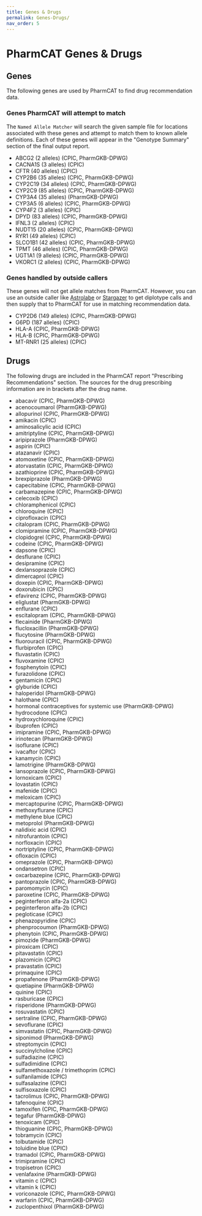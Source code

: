 ```yaml
---
title: Genes & Drugs
permalink: Genes-Drugs/
nav_order: 5
---
```


# PharmCAT Genes & Drugs

## Genes

The following genes are used by PharmCAT to find drug recommendation data.

### Genes PharmCAT will attempt to match

The `Named Allele Matcher` will search the given sample file for locations associated with these genes and attempt to match them to known allele definitions. Each of these genes will appear in the "Genotype Summary" section of the final output report.

- ABCG2 (2 alleles) (CPIC, PharmGKB-DPWG)
- CACNA1S (3 alleles) (CPIC)
- CFTR (40 alleles) (CPIC)
- CYP2B6 (35 alleles) (CPIC, PharmGKB-DPWG)
- CYP2C19 (34 alleles) (CPIC, PharmGKB-DPWG)
- CYP2C9 (85 alleles) (CPIC, PharmGKB-DPWG)
- CYP3A4 (35 alleles) (PharmGKB-DPWG)
- CYP3A5 (6 alleles) (CPIC, PharmGKB-DPWG)
- CYP4F2 (3 alleles) (CPIC)
- DPYD (83 alleles) (CPIC, PharmGKB-DPWG)
- IFNL3 (2 alleles) (CPIC)
- NUDT15 (20 alleles) (CPIC, PharmGKB-DPWG)
- RYR1 (49 alleles) (CPIC)
- SLCO1B1 (42 alleles) (CPIC, PharmGKB-DPWG)
- TPMT (46 alleles) (CPIC, PharmGKB-DPWG)
- UGT1A1 (9 alleles) (CPIC, PharmGKB-DPWG)
- VKORC1 (2 alleles) (CPIC, PharmGKB-DPWG)

### Genes handled by outside callers

These genes will not get allele matches from PharmCAT. However, you can use an outside caller like [Astrolabe](https://www.childrensmercy.org/childrens-mercy-research-institute/research-areas/genomic-medicine-center/data-and-software-resources/) or [Stargazer](https://stargazer.gs.washington.edu/stargazerweb/index.html) to get diplotype calls and then supply that to PharmCAT for use in matching recommendation data.

- CYP2D6 (149 alleles) (CPIC, PharmGKB-DPWG)
- G6PD (187 alleles) (CPIC)
- HLA-A (CPIC, PharmGKB-DPWG)
- HLA-B (CPIC, PharmGKB-DPWG)
- MT-RNR1 (25 alleles) (CPIC)


## Drugs

The following drugs are included in the PharmCAT report "Prescribing Recommendations" section. The sources for the drug prescribing information are in brackets after the drug name.

- abacavir (CPIC, PharmGKB-DPWG)
- acenocoumarol (PharmGKB-DPWG)
- allopurinol (CPIC, PharmGKB-DPWG)
- amikacin (CPIC)
- aminosalicylic acid (CPIC)
- amitriptyline (CPIC, PharmGKB-DPWG)
- aripiprazole (PharmGKB-DPWG)
- aspirin (CPIC)
- atazanavir (CPIC)
- atomoxetine (CPIC, PharmGKB-DPWG)
- atorvastatin (CPIC, PharmGKB-DPWG)
- azathioprine (CPIC, PharmGKB-DPWG)
- brexpiprazole (PharmGKB-DPWG)
- capecitabine (CPIC, PharmGKB-DPWG)
- carbamazepine (CPIC, PharmGKB-DPWG)
- celecoxib (CPIC)
- chloramphenicol (CPIC)
- chloroquine (CPIC)
- ciprofloxacin (CPIC)
- citalopram (CPIC, PharmGKB-DPWG)
- clomipramine (CPIC, PharmGKB-DPWG)
- clopidogrel (CPIC, PharmGKB-DPWG)
- codeine (CPIC, PharmGKB-DPWG)
- dapsone (CPIC)
- desflurane (CPIC)
- desipramine (CPIC)
- dexlansoprazole (CPIC)
- dimercaprol (CPIC)
- doxepin (CPIC, PharmGKB-DPWG)
- doxorubicin (CPIC)
- efavirenz (CPIC, PharmGKB-DPWG)
- eliglustat (PharmGKB-DPWG)
- enflurane (CPIC)
- escitalopram (CPIC, PharmGKB-DPWG)
- flecainide (PharmGKB-DPWG)
- flucloxacillin (PharmGKB-DPWG)
- flucytosine (PharmGKB-DPWG)
- fluorouracil (CPIC, PharmGKB-DPWG)
- flurbiprofen (CPIC)
- fluvastatin (CPIC)
- fluvoxamine (CPIC)
- fosphenytoin (CPIC)
- furazolidone (CPIC)
- gentamicin (CPIC)
- glyburide (CPIC)
- haloperidol (PharmGKB-DPWG)
- halothane (CPIC)
- hormonal contraceptives for systemic use (PharmGKB-DPWG)
- hydrocodone (CPIC)
- hydroxychloroquine (CPIC)
- ibuprofen (CPIC)
- imipramine (CPIC, PharmGKB-DPWG)
- irinotecan (PharmGKB-DPWG)
- isoflurane (CPIC)
- ivacaftor (CPIC)
- kanamycin (CPIC)
- lamotrigine (PharmGKB-DPWG)
- lansoprazole (CPIC, PharmGKB-DPWG)
- lornoxicam (CPIC)
- lovastatin (CPIC)
- mafenide (CPIC)
- meloxicam (CPIC)
- mercaptopurine (CPIC, PharmGKB-DPWG)
- methoxyflurane (CPIC)
- methylene blue (CPIC)
- metoprolol (PharmGKB-DPWG)
- nalidixic acid (CPIC)
- nitrofurantoin (CPIC)
- norfloxacin (CPIC)
- nortriptyline (CPIC, PharmGKB-DPWG)
- ofloxacin (CPIC)
- omeprazole (CPIC, PharmGKB-DPWG)
- ondansetron (CPIC)
- oxcarbazepine (CPIC, PharmGKB-DPWG)
- pantoprazole (CPIC, PharmGKB-DPWG)
- paromomycin (CPIC)
- paroxetine (CPIC, PharmGKB-DPWG)
- peginterferon alfa-2a (CPIC)
- peginterferon alfa-2b (CPIC)
- pegloticase (CPIC)
- phenazopyridine (CPIC)
- phenprocoumon (PharmGKB-DPWG)
- phenytoin (CPIC, PharmGKB-DPWG)
- pimozide (PharmGKB-DPWG)
- piroxicam (CPIC)
- pitavastatin (CPIC)
- plazomicin (CPIC)
- pravastatin (CPIC)
- primaquine (CPIC)
- propafenone (PharmGKB-DPWG)
- quetiapine (PharmGKB-DPWG)
- quinine (CPIC)
- rasburicase (CPIC)
- risperidone (PharmGKB-DPWG)
- rosuvastatin (CPIC)
- sertraline (CPIC, PharmGKB-DPWG)
- sevoflurane (CPIC)
- simvastatin (CPIC, PharmGKB-DPWG)
- siponimod (PharmGKB-DPWG)
- streptomycin (CPIC)
- succinylcholine (CPIC)
- sulfadiazine (CPIC)
- sulfadimidine (CPIC)
- sulfamethoxazole / trimethoprim (CPIC)
- sulfanilamide (CPIC)
- sulfasalazine (CPIC)
- sulfisoxazole (CPIC)
- tacrolimus (CPIC, PharmGKB-DPWG)
- tafenoquine (CPIC)
- tamoxifen (CPIC, PharmGKB-DPWG)
- tegafur (PharmGKB-DPWG)
- tenoxicam (CPIC)
- thioguanine (CPIC, PharmGKB-DPWG)
- tobramycin (CPIC)
- tolbutamide (CPIC)
- toluidine blue (CPIC)
- tramadol (CPIC, PharmGKB-DPWG)
- trimipramine (CPIC)
- tropisetron (CPIC)
- venlafaxine (PharmGKB-DPWG)
- vitamin c (CPIC)
- vitamin k (CPIC)
- voriconazole (CPIC, PharmGKB-DPWG)
- warfarin (CPIC, PharmGKB-DPWG)
- zuclopenthixol (PharmGKB-DPWG)
